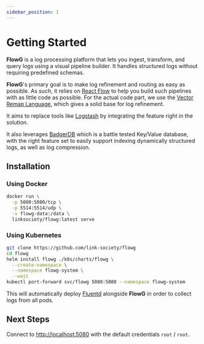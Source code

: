 ```yaml
---
sidebar_position: 1
---
```


# Getting Started

**FlowG** is a log processing platform that lets you ingest, transform, and
query logs using a visual pipeline builder. It handles structured logs without
requiring predefined schemas.

**FlowG**'s primary goal is to make log refinement and routing as easy as
possible. As such, it relies on [React Flow](https://reactflow.dev) to help you
build such pipelines with as little code as possible. For the actual code part,
we use the [Vector Remap Language](https://vector.dev/docs/reference/vrl/),
which gives a solid base for log refinement.

It aims to replace tools like [Logstash](https://www.elastic.co/logstash) by
integrating the feature right in the solution.

It also leverages [BadgerDB](https://dgraph.io/docs/badger/) which is a battle
tested Key/Value database, with the right feature set to easily support indexing
dynamically structured logs, as well as log compression.

## Installation

### Using Docker


```bash
docker run \
  -p 5080:5080/tcp \
  -p 5514:5514/udp \
  -v flowg-data:/data \
  linksociety/flowg:latest serve
```

### Using Kubernetes

```bash
git clone https://github.com/link-society/flowg
cd flowg
helm install flowg ./k8s/charts/flowg \
  --create-namespace \
  --namespace flowg-system \
  --wait
kubectl port-forward svc/flowg 5080:5080 --namespace flowg-system
```

This will automatically deploy [Fluentd](https://www.fluentd.org) alongside
**FlowG** in order to collect logs from all pods.

## Next Steps

Connect to [http://localhost:5080](http://localhost:5080) with the default
credentials `root` / `root`.
